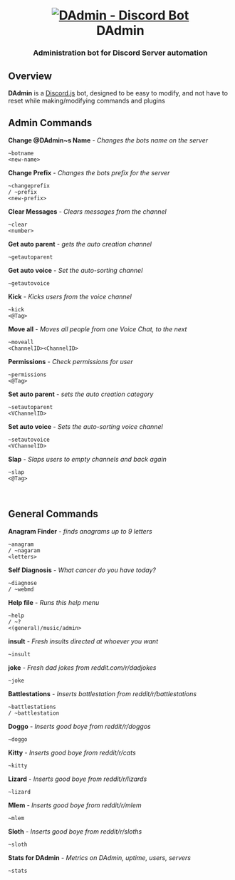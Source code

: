 <h1 align="center">
  <br>
  <a href="https://github.com/litruv/DAdmin/"><img src="https://litruv.com/resources/dadmin.jpg" alt="DAdmin - Discord Bot"></a>
  <br>
  DAdmin 
  <br>
</h1>
<h3 align="center">
Administration bot for Discord  Server automation
</h3>

Overview
-----
**DAdmin** is a [Discord.js](https://discord.js.org/) bot, designed to be easy to modify, and not have to reset while making/modifying commands and plugins

 
<h2>Admin Commands</h2>

<strong>Change <span tabindex="0" class="mention wrapperHover-1GktnT wrapper-3WhCwL" role="button">@DAdmin</span>~s Name</strong> - <em>Changes the bots name on the server</em> 
     <pre><code class="scrollbarGhost-2F9Zj2 scrollbar-3dvm_9 hljs apache">~<span class="hljs-attribute">botname</span> 
<span class="hljs-section">&lt;new-name&gt;</span></code></pre>
<strong>Change Prefix</strong> - <em>Changes the bots prefix for the server</em> 
     <pre><code class="scrollbarGhost-2F9Zj2 scrollbar-3dvm_9 hljs apache">~<span class="hljs-attribute">changeprefix</span> / ~prefix 
<span class="hljs-section">&lt;new-prefix&gt;</span></code></pre>
<strong>Clear Messages</strong> - <em>Clears messages from the channel</em> 
     <pre><code class="scrollbarGhost-2F9Zj2 scrollbar-3dvm_9 hljs apache">~<span class="hljs-attribute">clear</span> 
<span class="hljs-section">&lt;number&gt;</span></code></pre>
<strong>Get auto parent</strong> - <em>gets the auto creation channel</em> 
     <pre><code class="scrollbarGhost-2F9Zj2 scrollbar-3dvm_9 hljs apache">~<span class="hljs-attribute">getautoparent</span> </code></pre>
<strong>Get auto voice</strong> - <em>Set the auto-sorting channel</em> 
     <pre><code class="scrollbarGhost-2F9Zj2 scrollbar-3dvm_9 hljs apache">~<span class="hljs-attribute">getautovoice</span> </code></pre>
<strong>Kick</strong> - <em>Kicks users from the voice channel</em> 
     <pre><code class="scrollbarGhost-2F9Zj2 scrollbar-3dvm_9 hljs apache">~<span class="hljs-attribute">kick</span> 
<span class="hljs-section">&lt;@Tag&gt;</span></code></pre>
<strong>Move all</strong> - <em>Moves all people from one Voice Chat, to the next</em> 
     <pre><code class="scrollbarGhost-2F9Zj2 scrollbar-3dvm_9 hljs apache">~<span class="hljs-attribute">moveall</span> 
<span class="hljs-section">&lt;ChannelID&gt;</span><span class="hljs-section">&lt;ChannelID&gt;</span></code></pre>
<strong>Permissions</strong> - <em>Check permissions for user</em> 
     <pre><code class="scrollbarGhost-2F9Zj2 scrollbar-3dvm_9 hljs apache">~<span class="hljs-attribute">permissions</span> 
<span class="hljs-section">&lt;@Tag&gt;</span></code></pre>
<strong>Set auto parent</strong> - <em>sets the auto creation category</em> 
     <pre><code class="scrollbarGhost-2F9Zj2 scrollbar-3dvm_9 hljs apache">~<span class="hljs-attribute">setautoparent</span> 
<span class="hljs-section">&lt;VChannelID&gt;</span></code></pre>
<strong>Set auto voice</strong> - <em>Sets the auto-sorting voice channel</em> 
     <pre><code class="scrollbarGhost-2F9Zj2 scrollbar-3dvm_9 hljs apache">~<span class="hljs-attribute">setautovoice</span> 
<span class="hljs-section">&lt;VChannelID&gt;</span></code></pre>
<strong>Slap</strong> - <em>Slaps users to empty channels and back again</em> 
     <pre><code class="scrollbarGhost-2F9Zj2 scrollbar-3dvm_9 hljs apache">~<span class="hljs-attribute">slap</span> 
<span class="hljs-section">&lt;@Tag&gt;</span></code></pre>

  <br>
<h2>General Commands</h2>

<strong>Anagram Finder</strong> - <em>finds anagrams up to 9 letters</em> 
     <pre><code class="scrollbarGhost-2F9Zj2 scrollbar-3dvm_9 hljs apache">~<span class="hljs-attribute">anagram</span> / ~nagaram 
<span class="hljs-section">&lt;letters&gt;</span></code></pre>
<strong>Self Diagnosis</strong> - <em>What cancer do you have today?</em> 
     <pre><code class="scrollbarGhost-2F9Zj2 scrollbar-3dvm_9 hljs apache">~<span class="hljs-attribute">diagnose</span> / ~webmd </code></pre>
<strong>Help file</strong> - <em>Runs this help menu</em> 
     <pre><code class="scrollbarGhost-2F9Zj2 scrollbar-3dvm_9 hljs apache">~<span class="hljs-attribute">help</span> / ~? 
<span class="hljs-section">&lt;(general)/music/admin&gt;</span></code></pre>
<strong>insult</strong> - <em>Fresh insults directed at whoever you want</em> 
     <pre><code class="scrollbarGhost-2F9Zj2 scrollbar-3dvm_9 hljs apache">~<span class="hljs-attribute">insult</span> </code></pre>
<strong>joke</strong> - <em>Fresh dad jokes from reddit.com/r/dadjokes</em> 
     <pre><code class="scrollbarGhost-2F9Zj2 scrollbar-3dvm_9 hljs apache">~<span class="hljs-attribute">joke</span> </code></pre>
<strong>Battlestations</strong> - <em>Inserts battlestation from reddit/r/battlestations</em> 
     <pre><code class="scrollbarGhost-2F9Zj2 scrollbar-3dvm_9 hljs apache">~<span class="hljs-attribute">battlestations</span> / ~battlestation </code></pre>
<strong>Doggo</strong> - <em>Inserts good boye from reddit/r/doggos</em> 
     <pre><code class="scrollbarGhost-2F9Zj2 scrollbar-3dvm_9 hljs apache">~<span class="hljs-attribute">doggo</span> </code></pre>
<strong>Kitty</strong> - <em>Inserts good boye from reddit/r/cats</em> 
     <pre><code class="scrollbarGhost-2F9Zj2 scrollbar-3dvm_9 hljs apache">~<span class="hljs-attribute">kitty</span> </code></pre>
<strong>Lizard</strong> - <em>Inserts good boye from reddit/r/lizards</em> 
     <pre><code class="scrollbarGhost-2F9Zj2 scrollbar-3dvm_9 hljs apache">~<span class="hljs-attribute">lizard</span> </code></pre>
<strong>Mlem</strong> - <em>Inserts good boye from reddit/r/mlem</em> 
     <pre><code class="scrollbarGhost-2F9Zj2 scrollbar-3dvm_9 hljs apache">~<span class="hljs-attribute">mlem</span> </code></pre>
<strong>Sloth</strong> - <em>Inserts good boye from reddit/r/sloths</em> 
     <pre><code class="scrollbarGhost-2F9Zj2 scrollbar-3dvm_9 hljs apache">~<span class="hljs-attribute">sloth</span> </code></pre>
<strong>Stats for DAdmin</strong> - <em>Metrics on DAdmin, uptime, users, servers</em> 
     <pre><code class="scrollbarGhost-2F9Zj2 scrollbar-3dvm_9 hljs apache">~<span class="hljs-attribute">stats</span> </code></pre>